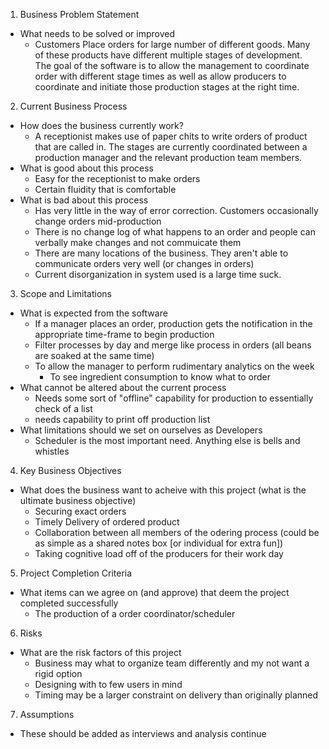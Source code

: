 1. Business Problem Statement
  - What needs to be solved or improved
    - Customers Place orders for large number of different goods. Many of these products have different multiple stages of development. The goal of the software is to allow the management to coordinate order with different stage times as well as allow producers to coordinate and initiate those production stages at the right time.
2. Current Business Process
  - How does the business currently work?
    - A receptionist makes use of paper chits to write orders of product that are called in. The stages are currently coordinated between a production manager and the relevant production team members.
  - What is good about this process
    - Easy for the receptionist to make orders
    - Certain fluidity that is comfortable
  - What is bad about this process
    - Has very little in the way of error correction. Customers occasionally change orders mid-production
    - There is no change log of what happens to an order and people can verbally make changes and not commuicate them
    - There are many locations of the business. They aren't able to communicate orders very well (or changes in orders)
    - Current disorganization in system used is a large time suck. 
3. Scope and Limitations
  - What is expected from the software
    - If a manager places an order, production gets the notification in the appropriate time-frame to begin production
    - Filter processes by day and merge like process in orders (all beans are soaked at the same time)
    - To allow the manager to perform rudimentary analytics on the week
      - To see ingredient consumption to know what to order
  - What cannot be altered about the current process
    - Needs some sort of "offline" capability for production to essentially check of a list 
    - needs capability to print off production list
  - What limitations should we set on ourselves as Developers
    - Scheduler is the most important need. Anything else is bells and whistles
4. Key Business Objectives
  - What does the business want to acheive with this project (what is the ultimate business objective)
    - Securing exact orders
    - Timely Delivery of ordered product
    - Collaboration between all members of the odering process (could be as simple as a shared notes box [or individual for extra fun])
    - Taking cognitive load off of the producers for their work day
5. Project Completion Criteria
  - What items can we agree on (and approve) that deem the project completed successfully
    - The production of a order coordinator/scheduler
6. Risks
  - What are the risk factors of this project
    - Business may what to organize team differently and my not want a rigid option
    - Designing with to few users in mind
    - Timing may be a larger constraint on delivery than originally planned
7. Assumptions
  - These should be added as interviews and analysis continue
